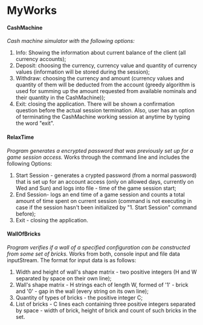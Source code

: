 # MyWorks
#### CashMachine 
*Cash machine simulator with the following options:*

1. Info: Showing the information about current balance of the client (all currency accounts);
2. Deposit: choosing the currency, currency value and quantity of currency values (information will be stored during the session);
3. Withdraw: choosing the currency and amount (currency values and quantity of them will be deducted from the account (greedy algorithm is used for summing up the amount requested from available nominals and their quantity in the CashMachine));
4. Exit: closing the application. There will be shown a confirmation question before the actual session termination. Also, user has an option of terminating the CashMachine working session at anytime by typing the word "exit".


#### RelaxTime 
*Program generates a encrypted password that was previously set up for a game session access.* 
Works through the command line and includes the following Options:

1. Start Session - generates a crypted password (from a normal password) that is set up for an account access (only on allowed days, currently on Wed and Sun) and logs into file - time of the game session start;
2. End Session- logs an end time of a game session and counts a total amount of time spent on current session (command is not executing in case if the session hasn't been initialized by "1. Start Session" command before);
3. Exit - closing the application.


#### WallOfBricks
*Program verifies if a wall of a specified configuration can be constructed from some set of bricks.*
Works from both, console input and file data inputStream. The format for input data is as follows:

1. Width and height of wall's shape matrix - two positive integers (H and W separated by space on their own line);
2. Wall's shape matrix - H strings each of length W, formed of '1' - brick and '0' - gap in the wall (every string on its own line);
3. Quantity of types of bricks - the positive integer C;
4. List of bricks - C lines each containing three positive integers separated by space - width of brick, height of brick and count of such bricks in the set.
